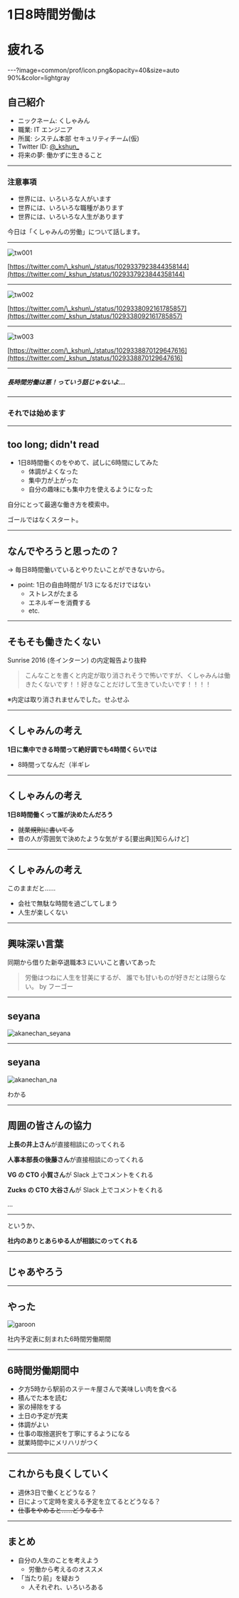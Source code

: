 # 1日8時間労働は
# 疲れる

---?image=common/prof/icon.png&opacity=40&size=auto 90%&color=lightgray

## 自己紹介

- ニックネーム: くしゃみん
- 職業: IT エンジニア
- 所属: システム本部 セキュリティチーム(仮)
- Twitter ID: [@\_kshun\_](https://twitter.com/_kshun_)
- 将来の夢: 働かずに生きること

---

### 注意事項

- 世界には、いろいろな人がいます
- 世界には、いろいろな職種があります
- 世界には、いろいろな人生があります

今日は「くしゃみんの労働」について話します。

---

![tw001](20180817_vglt/img/tw001.png)

[https://twitter.com/\_kshun\_/status/1029337923844358144](https://twitter.com/_kshun_/status/1029337923844358144)

---

![tw002](20180817_vglt/img/tw002.png)

[https://twitter.com/\_kshun\_/status/1029338092161785857](https://twitter.com/_kshun_/status/1029338092161785857)

---

![tw003](20180817_vglt/img/tw003.png)

[https://twitter.com/\_kshun\_/status/1029338870129647616](https://twitter.com/_kshun_/status/1029338870129647616)

---

##### 長時間労働は悪！っていう話じゃないよ…

---

### それでは始めます

---

## too long; didn't read

- 1日8時間働くのをやめて、試しに6時間にしてみた
    - 体調がよくなった
    - 集中力が上がった
    - 自分の趣味にも集中力を使えるようになった

自分にとって最適な働き方を模索中。

ゴールではなくスタート。

---

## なんでやろうと思ったの？

-> 毎日8時間働いているとやりたいことができないから。

- point: 1日の自由時間が 1/3 になるだけではない
    - ストレスがたまる
    - エネルギーを消費する
    - etc.

---

## そもそも働きたくない

Sunrise 2016 (冬インターン) の内定報告より抜粋

> こんなことを書くと内定が取り消されそうで怖いですが、くしゃみんは働きたくないです！！好きなことだけして生きていたいです！！！！

※内定は取り消されませんでした。せふせふ

---

## くしゃみんの考え

**1日に集中できる時間って絶好調でも4時間くらいでは**

- 8時間ってなんだ（半ギレ

---

## くしゃみんの考え

**1日8時間働くって誰が決めたんだろう**

- ~~就業規則に書いてる~~
- 昔の人が雰囲気で決めたような気がする\[要出典\]\[知らんけど\]

---

## くしゃみんの考え

このままだと……

- 会社で無駄な時間を過ごしてしまう
- 人生が楽しくない

---

## 興味深い言葉

同期から借りた新卒退職本3 にいいこと書いてあった

> 労働はつねに人生を甘美にするが、
> 誰でも甘いものが好きだとは限らない。
> by フーゴー

---

## seyana

![akanechan_seyana](20180817_vglt/img/seyana.png)

---

## seyana

![akanechan_na](20180817_vglt/img/na.jpg)

わかる

---

## 周囲の皆さんの協力

**上長の井上さん**が直接相談にのってくれる

**人事本部長の後藤さん**が直接相談にのってくれる

**VG の CTO 小賀さん**が Slack 上でコメントをくれる

**Zucks の CTO 大谷さん**が Slack 上でコメントをくれる


...

---

というか、

**社内のありとあらゆる人が相談にのってくれる**

---

## じゃあやろう

---

## やった

![garoon](20180817_vglt/img/garoon1.png)

社内予定表に刻まれた6時間労働期間

---

## 6時間労働期間中

- 夕方5時から駅前のステーキ屋さんで美味しい肉を食べる
- 積んでた本を読む
- 家の掃除をする
- 土日の予定が充実
- 体調がよい
- 仕事の取捨選択を丁寧にするようになる
- 就業時間中にメリハリがつく

---

## これからも良くしていく

- 週休3日で働くとどうなる？
- 日によって定時を変える予定を立てるとどうなる？
- ~~仕事をやめると……どうなる？~~

---

## まとめ

- 自分の人生のことを考えよう
    - 労働から考えるのオススメ
- 「当たり前」を疑おう
    - 人それぞれ、いろいろある

